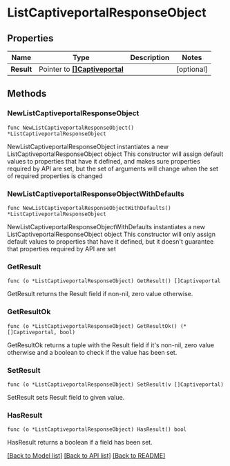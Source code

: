 # ListCaptiveportalResponseObject

## Properties

Name | Type | Description | Notes
------------ | ------------- | ------------- | -------------
**Result** | Pointer to [**[]Captiveportal**](Captiveportal.md) |  | [optional] 

## Methods

### NewListCaptiveportalResponseObject

`func NewListCaptiveportalResponseObject() *ListCaptiveportalResponseObject`

NewListCaptiveportalResponseObject instantiates a new ListCaptiveportalResponseObject object
This constructor will assign default values to properties that have it defined,
and makes sure properties required by API are set, but the set of arguments
will change when the set of required properties is changed

### NewListCaptiveportalResponseObjectWithDefaults

`func NewListCaptiveportalResponseObjectWithDefaults() *ListCaptiveportalResponseObject`

NewListCaptiveportalResponseObjectWithDefaults instantiates a new ListCaptiveportalResponseObject object
This constructor will only assign default values to properties that have it defined,
but it doesn't guarantee that properties required by API are set

### GetResult

`func (o *ListCaptiveportalResponseObject) GetResult() []Captiveportal`

GetResult returns the Result field if non-nil, zero value otherwise.

### GetResultOk

`func (o *ListCaptiveportalResponseObject) GetResultOk() (*[]Captiveportal, bool)`

GetResultOk returns a tuple with the Result field if it's non-nil, zero value otherwise
and a boolean to check if the value has been set.

### SetResult

`func (o *ListCaptiveportalResponseObject) SetResult(v []Captiveportal)`

SetResult sets Result field to given value.

### HasResult

`func (o *ListCaptiveportalResponseObject) HasResult() bool`

HasResult returns a boolean if a field has been set.


[[Back to Model list]](../README.md#documentation-for-models) [[Back to API list]](../README.md#documentation-for-api-endpoints) [[Back to README]](../README.md)


